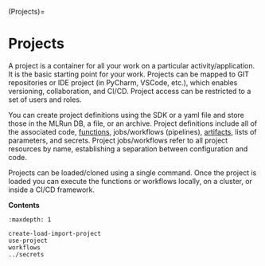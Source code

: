 (Projects)=
# Projects

A project is a container for all your work on a particular activity/application. It is the basic starting point for your work. 
Projects can be mapped to GIT repositories or IDE project (in PyCharm, VSCode, etc.), which enables versioning, collaboration, and CI/CD. 
Project access can be restricted to a set of users and roles.

You can create project definitions using the SDK or a yaml file and store those in the MLRun DB, a file, or an archive. Project definitions 
include all of the associated code, [functions](../runtimes/functions-concepts), jobs/workflows (pipelines), [artifacts](../store/artifacts), 
lists of parameters, and secrets. Project jobs/workflows refer to all project resources by name, establishing a separation between configuration and code.

Projects can be loaded/cloned using a single command. Once the project is loaded you can execute the functions or workflows locally, on a cluster, or inside a CI/CD framework.

**Contents**
```{toctree}
:maxdepth: 1

create-load-import-project
use-project
workflows
../secrets
```